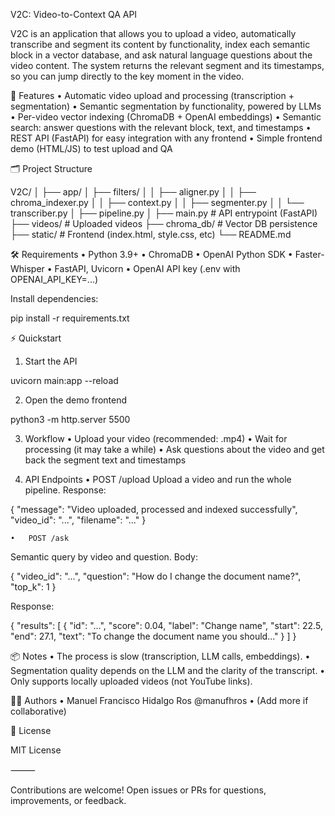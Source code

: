 V2C: Video-to-Context QA API

V2C is an application that allows you to upload a video, automatically transcribe and segment its content by functionality, index each semantic block in a vector database, and ask natural language questions about the video content. The system returns the relevant segment and its timestamps, so you can jump directly to the key moment in the video.

🚀 Features
	•	Automatic video upload and processing (transcription + segmentation)
	•	Semantic segmentation by functionality, powered by LLMs
	•	Per-video vector indexing (ChromaDB + OpenAI embeddings)
	•	Semantic search: answer questions with the relevant block, text, and timestamps
	•	REST API (FastAPI) for easy integration with any frontend
	•	Simple frontend demo (HTML/JS) to test upload and QA

🗂️ Project Structure

V2C/
│
├── app/
│   ├── filters/
│   │   ├── aligner.py
│   │   ├── chroma_indexer.py
│   │   ├── context.py
│   │   ├── segmenter.py
│   │   └── transcriber.py
│   ├── pipeline.py
│
├── main.py        # API entrypoint (FastAPI)
├── videos/        # Uploaded videos
├── chroma_db/     # Vector DB persistence
├── static/        # Frontend (index.html, style.css, etc)
└── README.md

🛠️ Requirements
	•	Python 3.9+
	•	ChromaDB
	•	OpenAI Python SDK
	•	Faster-Whisper
	•	FastAPI, Uvicorn
	•	OpenAI API key (.env with OPENAI_API_KEY=...)

Install dependencies:

pip install -r requirements.txt

⚡ Quickstart

1. Start the API

uvicorn main:app --reload

2. Open the demo frontend

python3 -m http.server 5500

3. Workflow
	•	Upload your video (recommended: .mp4)
	•	Wait for processing (it may take a while)
	•	Ask questions about the video and get back the segment text and timestamps

4. API Endpoints
	•	POST /upload
Upload a video and run the whole pipeline.
Response:

{
  "message": "Video uploaded, processed and indexed successfully",
  "video_id": "...",
  "filename": "..."
}


	•	POST /ask
Semantic query by video and question.
Body:

{
  "video_id": "...",
  "question": "How do I change the document name?",
  "top_k": 1
}

Response:

{
  "results": [
    {
      "id": "...",
      "score": 0.04,
      "label": "Change name",
      "start": 22.5,
      "end": 27.1,
      "text": "To change the document name you should..."
    }
  ]
}



📦 Notes
	•	The process is slow (transcription, LLM calls, embeddings).
	•	Segmentation quality depends on the LLM and the clarity of the transcript.
	•	Only supports locally uploaded videos (not YouTube links).

👨‍💻 Authors
	•	Manuel Francisco Hidalgo Ros
@manufhros
	•	(Add more if collaborative)

📝 License

MIT License

⸻

Contributions are welcome!
Open issues or PRs for questions, improvements, or feedback.